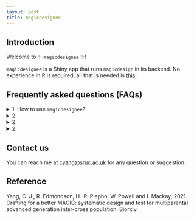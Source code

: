 ```yaml
---
layout: post
title: magicdesignee
---
```


## Introduction
Welcome to :sparkles: `magicdesignee` :sparkles:!

`magicdesignee` is a Shiny app that runs `magicdesign` in its backend. No experience in R is required, all that is needed is [this](https://magicdesign.shinyapps.io/magicdesignee/)!

## Frequently asked questions (FAQs)
<details>
  <summary>1. How to use <code>magicdesignee</code>?</summary>
  <p>You can access <code>magicdesignee</code> <a href="https://magicdesign.shinyapps.io/magicdesignee">here</a>.</p>
  <br>
</details>

<details>
  <summary>2.</summary>
  <p>abcdef</p>
  <br>
</details>

<details>
  <summary>2.</summary>
  <p>abcdef</p>
  <br>
</details>

<details>
  <summary>2.</summary>
  <p>abcdef</p>
  <br>
</details>

## Contact us
You can reach me at [cyang@sruc.ac.uk](mailto:cyang@sruc.ac.uk) for any question or suggestion.

## Reference
Yang, C. J., R. Edmondson, H.-P. Piepho, W. Powell and I. Mackay, 2021. Crafting for a better MAGIC: systematic design and test for multiparental advanced generation inter-cross population. Biorxiv.

